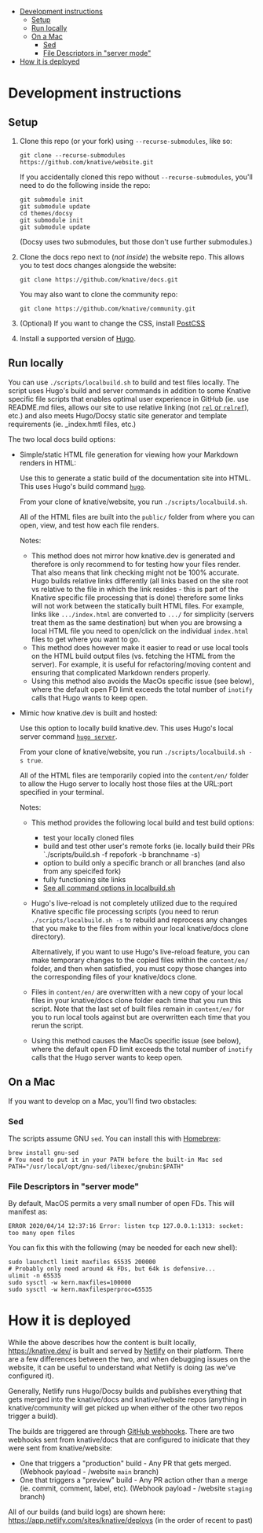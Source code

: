 - [Development instructions](#development-instructions)
  - [Setup](#setup)
  - [Run locally](#run-locally)
  - [On a Mac](#on-a-mac)
    - [Sed](#sed)
    - [File Descriptors in "server mode"](#file-descriptors-in--server-mode-)
- [How it is deployed](#how-it-is-deployed)

# Development instructions

## Setup

1. Clone this repo (or your fork) using `--recurse-submodules`, like so:

   ```shell
   git clone --recurse-submodules https://github.com/knative/website.git
   ```

   If you accidentally cloned this repo without `--recurse-submodules`, you'll
   need to do the following inside the repo:

   ```shell
   git submodule init
   git submodule update
   cd themes/docsy
   git submodule init
   git submodule update
   ```

   (Docsy uses two submodules, but those don't use further submodules.)

1. Clone the docs repo next to (_not inside_) the website repo. This allows you
   to test docs changes alongside the website:

   ```shell
   git clone https://github.com/knative/docs.git
   ```

   You may also want to clone the community repo:

   ```shell
   git clone https://github.com/knative/community.git
   ```

1. (Optional) If you want to change the CSS, install
   [PostCSS](https://www.docsy.dev/docs/getting-started/#install-postcss)

1. Install a supported version of
   [Hugo](https://www.docsy.dev/docs/getting-started/#install-hugo).

## Run locally

You can use `./scripts/localbuild.sh` to build and test files locally. The
script uses Hugo's build and server commands in addition to some Knative
specific file scripts that enables optimal user experience in GitHub (ie. use
README.md files, allows our site to use relative linking (not
[`rel` or `relref`](https://gohugo.io/content-management/cross-references/#use-ref-and-relref)),
etc.) and also meets Hugo/Docsy static site generator and template requirements
(ie. \_index.hmtl files, etc.)

The two local docs build options:

- Simple/static HTML file generation for viewing how your Markdown renders in
  HTML:

  Use this to generate a static build of the documentation site into HTML. This
  uses Hugo's build command [`hugo`](https://gohugo.io/commands/hugo/).

  From your clone of knative/website, you run `./scripts/localbuild.sh`.

  All of the HTML files are built into the `public/` folder from where you can
  open, view, and test how each file renders.

  Notes:

  - This method does not mirror how knative.dev is generated and therefore is
    only recommend to for testing how your files render. That also means that
    link checking might not be 100% accurate. Hugo builds relative links
    differently (all links based on the site root vs relative to the file in
    which the link resides - this is part of the Knative specific file
    processing that is done) therefore some links will not work between the
    statically built HTML files. For example, links like `.../index.html` are
    converted to `.../` for simplicity (servers treat them as the same
    destination) but when you are browsing a local HTML file you need to
    open/click on the individual `index.html` files to get where you want to go.
  - This method does however make it easier to read or use local tools on the
    HTML build output files (vs. fetching the HTML from the server). For
    example, it is useful for refactoring/moving content and ensuring that
    complicated Markdown renders properly.
  - Using this method also avoids the MacOs specific issue (see below), where
    the default open FD limit exceeds the total number of `inotify` calls that
    Hugo wants to keep open.

- Mimic how knative.dev is built and hosted:

  Use this option to locally build knative.dev. This uses Hugo's local server
  command [`hugo server`](https://gohugo.io/commands/hugo_server/).

  From your clone of knative/website, you run `./scripts/localbuild.sh -s true`.

  All of the HTML files are temporarily copied into the `content/en/` folder to
  allow the Hugo server to locally host those files at the URL:port specified in
  your terminal.

  Notes:

  - This method provides the following local build and test build options:
    - test your locally cloned files
    - build and test other user's remote forks (ie. locally build their PRs
      `./scripts/build.sh -f repofork -b branchname -s)
    - option to build only a specific branch or all branches (and also from any
      speicifed fork)
    - fully functioning site links
    - [See all command options in localbuild.sh](https://github.com/knative/website/blob/main/scripts/localbuild.sh)
  - Hugo's live-reload is not completely utilized due to the required Knative
    specific file processing scripts (you need to rerun
    `./scripts/localbuild.sh -s` to rebuild and reprocess any changes that you
    make to the files from within your local knative/docs clone directory).

    Alternatively, if you want to use Hugo's live-reload feature, you can make
    temporary changes to the copied files within the `content/en/` folder, and
    then when satisfied, you must copy those changes into the corresponding
    files of your knative/docs clone.

  - Files in `content/en/` are overwritten with a new copy of your local files
    in your knative/docs clone folder each time that you run this script. Note
    that the last set of built files remain in `content/en/` for you to run
    local tools against but are overwritten each time that you rerun the script.
  - Using this method causes the MacOs specific issue (see below), where the
    default open FD limit exceeds the total number of `inotify` calls that the
    Hugo server wants to keep open.

## On a Mac

If you want to develop on a Mac, you'll find two obstacles:

### Sed

The scripts assume GNU `sed`. You can install this with
[Homebrew](https://brew.sh/):

```shell
brew install gnu-sed
# You need to put it in your PATH before the built-in Mac sed
PATH="/usr/local/opt/gnu-sed/libexec/gnubin:$PATH"
```

### File Descriptors in "server mode"

By default, MacOS permits a very small number of open FDs. This will manifest
as:

```
ERROR 2020/04/14 12:37:16 Error: listen tcp 127.0.0.1:1313: socket: too many open files
```

You can fix this with the following (may be needed for each new shell):

```shell
sudo launchctl limit maxfiles 65535 200000
# Probably only need around 4k FDs, but 64k is defensive...
ulimit -n 65535
sudo sysctl -w kern.maxfiles=100000
sudo sysctl -w kern.maxfilesperproc=65535
```

# How it is deployed

While the above describes how the content is built locally, https://knative.dev/
is built and served by [Netlify](https://netlify.com/) on their platform. There
are a few differences between the two, and when debugging issues on the website,
it can be useful to understand what Netlify is doing (as we've configured it).

Generally, Netlify runs Hugo/Docsy builds and publishes everything that gets
merged into the knative/docs and knative/website repos (anything in
knative/community will get picked up when either of the other two repos trigger
a build).

The builds are triggered are through
[GitHub webhooks](https://docs.github.com/en/developers/webhooks-and-events/webhook-events-and-payloads).
There are two webhooks sent from knative/docs that are configured to inidicate
that they were sent from knative/website:

- One that triggers a "production" build - Any PR that gets merged. (Webhook
  payload - /website `main` branch)
- One that triggers a "preview" build - Any PR action other than a merge (ie.
  commit, comment, label, etc). (Webhook payload - /website `staging` branch)

All of our builds (and build logs) are shown here:
https://app.netlify.com/sites/knative/deploys (in the order of recent to past)
